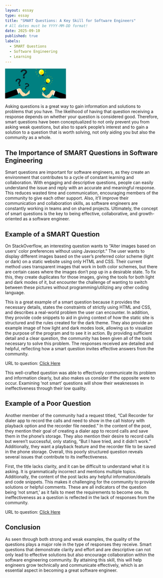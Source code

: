 ```yaml
---
layout: essay
type: essay
title: "SMART Questions: A Key Skill for Software Engineers"
# All dates must be YYYY-MM-DD format!
date: 2025-09-10
published: true
labels:
  - SMART Questions
  - Software Engineering
  - Learning
---
```


<img width="200px" class="rounded float-start pe-4" src="../img/questions.png">

Asking questions is a great way to gain information and solutions to problems that you have. The likelihood of having that question receiving a response depends on whether your question is considered good. Therefore, smart questions have been conceptualized to not only prevent you from asking weak questions, but also to spark people’s interest and to gain a solution to a question that is worth solving, not only aiding you but also the community as a whole.

## The Importance of SMART Questions in Software Engineering

Smart questions are important for software engineers, as they create an environment that contributes to a cycle of constant learning and collaboration. With engaging and descriptive questions, people can easily understand the issue and reply with an accurate and meaningful response. This reduces wasted time and communication, encouraging members of the community to give each other support. Also, it’ll improve their communication and collaboration skills, as software engineers are constantly working in teams and on shared projects. Ultimately, the concept of smart questions is the key to being effective, collaborative, and growth-oriented as a software engineer.

## Example of a SMART Question

On StackOverflow, an interesting question wants to “Alter images based on users’ color preferences without using Javascript.” The user wants to display different images based on the user’s preferred color scheme (light or dark) on a static website using only HTML and CSS. Their current method uses transparent images that work in both color schemes, but there are certain cases where the images don’t pop up in a desirable state. To fix this, they create duplicates for those images, giving the tools for both light and dark modes of it, but encounter the challenge of wanting to switch between these pictures without programming/utilizing any other coding language. 	

This is a great example of a smart question because it provides the necessary details, states the constraints of strictly using HTML and CSS, and describes a real-world problem the user can encounter. In addition, they provide code snippets to aid in giving context of how the static site is structured and the rules created for the dark theme. They also provide an example image of how light and dark modes look, allowing us to visualize the purpose of the program and to see it in action. By providing sufficient detail and a clear question, the community has been given all of the tools necessary to solve this problem. The responses received are detailed and helpful, reflecting how a smart question invites effective answers from the community.	

URL to question: [Click Here](https://stackoverflow.com/questions/74638826/alternate-images-based-on-users-color-preference-without-using-javascript)


This well-crafted question was able to effectively communicate its problem and information clearly, but also makes us consider if the opposite were to occur. Examining ‘not smart’ questions will show their weaknesses in ineffectiveness through their low quality.

## Example of a Poor Question

Another member of the community had a request titled, “Call Recorder for dialer app to record the calls and need to show in the call history with playback option and the recorder file needed.” In the content of the post, they mention their goal of creating a dialer app to record calls and save them in the phone’s storage. They also mention their desire to record calls but weren’t successful, only stating, “But I have tried, and it didn’t work.” Additionally, they want a playback feature and the recorder file to be saved in the phone storage. Overall, this poorly structured question reveals several issues that contribute to its ineffectiveness.

First, the title lacks clarity, and it can be difficult to understand what it is asking. It is grammatically incorrect and mentions multiple topics. Additionally, the content of the post lacks any helpful information/details and code snippets. This makes it challenging for the community to provide solutions or helpful comments. These are all indicators of the question being ‘not smart,’ as it fails to meet the requirements to become one. Its ineffectiveness as a question is reflected in the lack of responses from the community.

URL to question: [Click Here](https://stackoverflow.com/questions/79760459/call-recorder-for-dailer-app-to-record-the-calls-and-need-to-show-in-the-call-hi)


## Conclusion

As seen through both strong and weak examples, the quality of the questions plays a major role in the type of responses they receive. Smart questions that demonstrate clarity and effort and are descriptive can not only lead to effective solutions but also encourage collaboration within the software engineering community. By attaining this skill, this will help engineers grow technically and communicate effectively, which is an essential aspect in becoming a great software engineer.
